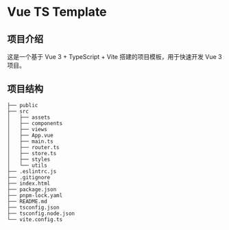 # Vue TS Template

## 项目介绍

这是一个基于 Vue 3 + TypeScript + Vite 搭建的项目模板，用于快速开发 Vue 3 项目。

## 项目结构 

```
├── public
├── src
│   ├── assets
│   ├── components
│   ├── views
│   ├── App.vue
│   ├── main.ts
│   ├── router.ts
│   ├── store.ts
│   ├── styles
│   └── utils
├── .eslintrc.js
├── .gitignore
├── index.html
├── package.json
├── pnpm-lock.yaml
├── README.md
├── tsconfig.json
├── tsconfig.node.json
└── vite.config.ts
```